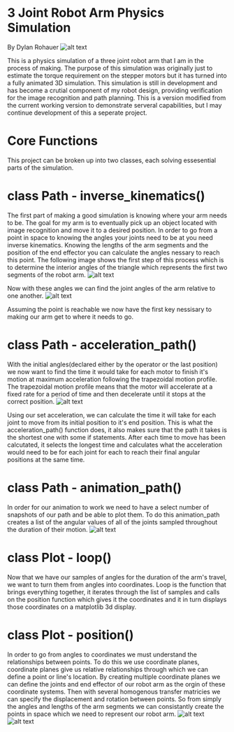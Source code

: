 # 3 Joint Robot Arm Physics Simulation
By Dylan Rohauer
![alt text](https://github.com/RohauerRobotics/robotarm/blob/working/physics%20simulation/images/header_image.PNG?raw=True)

This is a physics simulation of a three joint robot arm that I am in the process of making. The purpose of this simulation was originally just to estimate the torque requirement on the stepper motors but it has turned into a fully animated 3D simulation. This simulation is still in development and has become a crutial component of my robot design, providing verification for the image recognition and path planning. This is a version modified from the current working version to demonstrate serveral capabilities, but I may continue development of this a seperate project.

# Core Functions
This project can be broken up into two classes, each solving essesential parts of the simulation.

# class Path - inverse_kinematics()

The first part of making a good simulation is knowing where your arm needs to be. The goal for my arm is to eventually pick up an object located with image recognition and move it to a desired position. In order to go from a point in space to knowing the angles your joints need to be at you need inverse kinematics. Knowing the lengths of the arm segments and the position of the end effector you can calculate the angles nessary to reach this point. The following image shows the first step of this process which is to determine the interior angles of the triangle which represents the first two segments of the robot arm.
![alt text](https://github.com/RohauerRobotics/robotarm/blob/working/physics%20simulation/images/arm_triangle.png?raw=True)

Now with these angles we can find the joint angles of the arm relative to one another.
![alt text](https://github.com/RohauerRobotics/robotarm/blob/working/physics%20simulation/images/arm_angles.png?raw=True)

Assuming the point is reachable we now have the first key nessisary to making our arm get to where it needs to go.

# class Path - acceleration_path()

With the initial angles(declared either by the operator or the last position) we now want to find the time it would take for each motor to finish it's motion at maximum acceleration following the trapezoidal motion profile. The trapezoidal motion profile means that the motor will accelerate at a fixed rate for a period of time and then decelerate until it stops at the correct position. 
![alt text](https://github.com/RohauerRobotics/robotarm/blob/working/physics%20simulation/images/motion_profile.png?raw=True)

Using our set acceleration, we can calculate the time it will take for each joint to move from its initial position to it's end position. This is what the acceleration_path() function does, it also makes sure that the path it takes is the shortest one with some if statements. After each time to move has been calcutated, it selects the longest time and calculates what the acceleration would need to be for each joint for each to reach their final angular positions at the same time. 

# class Path - animation_path()

In order for our animation to work we need to have a select number of snapshots of our path and be able to plot them. To do this animation_path creates a list of the angular values of all of the joints sampled throughout the duration of their motion. 
![alt text](https://github.com/RohauerRobotics/robotarm/blob/working/physics%20simulation/images/path_sampling.png?raw=True)

# class Plot - loop()

Now that we have our samples of angles for the duration of the arm's travel, we want to turn them from angles into coordinates. Loop is the function that brings everything together, it iterates through the list of samples and calls on the position function which gives it the coordinates and it in turn displays those coordinates on a matplotlib 3d display. 

# class Plot - position() 

In order to go from angles to coordinates we must understand the relationships between points. To do this we use coordinate planes, coordinate planes give us relative relationships through which we can define a point or line's location. By creating multiple coordinate planes we can define the joints and end effector of our robot arm as the orgin of these coordinate systems. Then with several homogenous transfer matricies we can specify the displacement and rotation between points. So from simply the angles and lengths of the arm segments we can consistantly create the points in space which we need to represent our robot arm.
![alt text](https://github.com/RohauerRobotics/robotarm/blob/working/physics%20simulation/images/rotation_matrix.png?raw=True)![alt text](https://github.com/RohauerRobotics/robotarm/blob/working/physics%20simulation/images/frame_displacement.png?raw=True)

